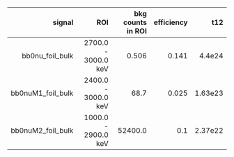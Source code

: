 | **signal**          | **ROI**             | **bkg counts in ROI** | **efficiency** | **t12** |
|--------------------:|--------------------:|----------------------:|---------------:|--------:|
| bb0nu\_foil\_bulk   | 2700.0 - 3000.0 keV | 0.506                 | 0.141          | 4.4e24  |
| bb0nuM1\_foil\_bulk | 2400.0 - 3000.0 keV | 68.7                  | 0.025          | 1.63e23 |
| bb0nuM2\_foil\_bulk | 1000.0 - 2900.0 keV | 52400.0               | 0.1            | 2.37e22 |
